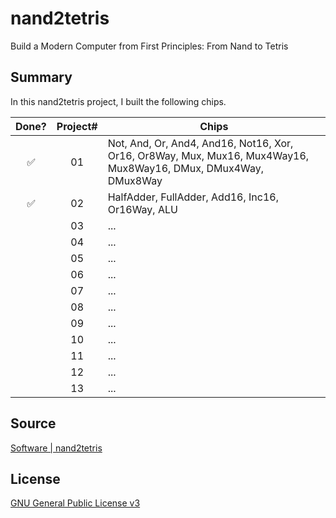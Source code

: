 # nand2tetris

Build a Modern Computer from First Principles: From Nand to Tetris

## Summary

In this nand2tetris project, I built the following chips.

| Done? | Project# | Chips |
| :---: | :---: | --- |
| ✅ | 01 | Not, And, Or, And4, And16, Not16, Xor, Or16, Or8Way, Mux, Mux16, Mux4Way16, Mux8Way16, DMux, DMux4Way, DMux8Way |
| ✅ | 02 | HalfAdder, FullAdder, Add16, Inc16, Or16Way, ALU |
|  | 03 | ... |
|  | 04 | ... |
|  | 05 | ... |
|  | 06 | ... |
|  | 07 | ... |
|  | 08 | ... |
|  | 09 | ... |
|  | 10 | ... |
|  | 11 | ... |
|  | 12 | ... |
|  | 13 | ... |

## Source

[Software | nand2tetris](https://www.nand2tetris.org/software)

## License
[GNU General Public License v3](LICENSE)

